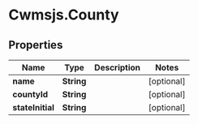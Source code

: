 # Cwmsjs.County

## Properties

Name | Type | Description | Notes
------------ | ------------- | ------------- | -------------
**name** | **String** |  | [optional] 
**countyId** | **String** |  | [optional] 
**stateInitial** | **String** |  | [optional] 


